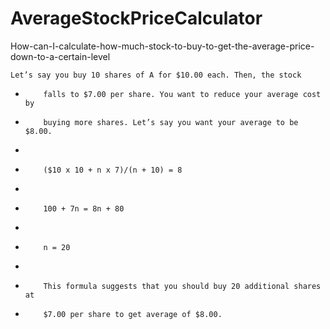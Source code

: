 # AverageStockPriceCalculator
How-can-I-calculate-how-much-stock-to-buy-to-get-the-average-price-down-to-a-certain-level

    Let’s say you buy 10 shares of A for $10.00 each. Then, the stock
 *         falls to $7.00 per share. You want to reduce your average cost by
 *         buying more shares. Let’s say you want your average to be $8.00.
 * 
 *         ($10 x 10 + n x 7)/(n + 10) = 8
 * 
 *         100 + 7n = 8n + 80
 * 
 *         n = 20
 * 
 *         This formula suggests that you should buy 20 additional shares at
 *         $7.00 per share to get average of $8.00.
